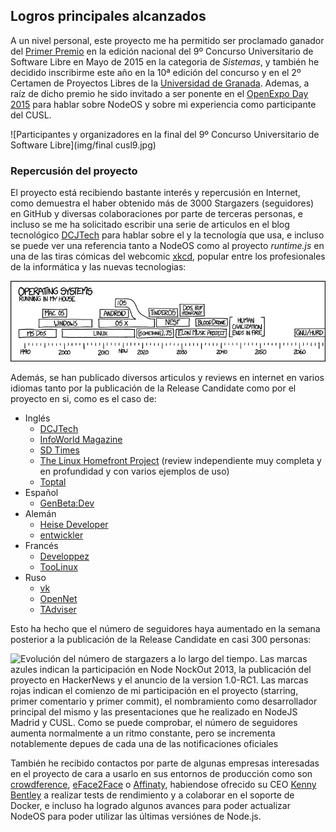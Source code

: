 ## Logros principales alcanzados

A un nivel personal, este proyecto me ha permitido ser proclamado ganador del
[Primer Premio](http://www.concursosoftwarelibre.org/1415/node/34.html) en la
edición nacional del 9º Concurso Universitario de Software Libre en Mayo de 2015
en la categoria de *Sistemas*, y también he decidido inscribirme este año en la
10ª edición del concurso y en el 2º Certamen de Proyectos Libres de la
[Universidad de Granada](http://osl.ugr.es/bases-de-los-premios-a-proyectos-libres-de-la-ugr).
Ademas, a raíz de dicho premio he sido invitado a ser ponente en el
[OpenExpo Day 2015](http://www.openexpo.es/openexpo-day-2015) para hablar sobre
NodeOS y sobre mi experiencia como participante del CUSL.

![Participantes y organizadores en la final del 9º Concurso Universitario de Software Libre](img/final cusl9.jpg)

### Repercusión del proyecto

El proyecto está recibiendo bastante interés y repercusión en Internet, como
demuestra el haber obtenido más de 3000 Stargazers (seguidores) en GitHub y
diversas colaboraciones por parte de terceras personas, e incluso se me ha
solicitado escribir una serie de articulos en el blog tecnológico
[DCJTech](http://dcjtech.info) para hablar sobre el y la tecnología que usa, e
incluso se puede ver una referencia tanto a NodeOS como al proyecto *runtime.js*
en una de las tiras cómicas del webcomic [xkcd](https://xkcd.com), popular entre
los profesionales de la informática y las nuevas tecnologias:

[![Tira cómica de xkcd en la cual se muestran los distintos sistemas operativos que ha usado el autor de forma personal y los que cree que puede llegar a usar en el futuro, haciendo referencia a que sobre 2018 empezaría a usar uno basado en Javascript](img/operating_systems.png)](https://xkcd.com/1508)

Además, se han publicado diversos articulos y reviews en internet en varios idiomas
tanto por la publicación de la Release Candidate como por el proyecto en si, como es el caso de:

* Inglés
  * [DCJTech](http://dcjtech.info/topic/nodeos-1-0-rc1-press-note)
  * [InfoWorld Magazine](http://www.infoworld.com/article/3006978/javascript/move-over-linux-javascript-powered-nodeos-10-approaches.html)
  * [SD Times](http://sdtimes.com/nodeos-nears-1-0-in-its-quest-for-a-100-javascript-os)
  * [The Linux Homefront Project](http://tlhp.ml/node-os-review) (review
    independiente muy completa y en profundidad y con varios ejemplos de uso)
  * [Toptal](http://www.toptal.com/nodejs/nodeos-the-javascript-based-operating-system)
* Español
  * [GenBeta:Dev](www.genbetadev.com/actualidad/minecraft-virus-historicos-c-nomadas-drupal-8-pull-request-49)
* Alemán
  * [Heise Developer](http://www.heise.de/developer/meldung/NodeOS-Das-Linux-fuer-und-mit-Node-js-3013784.html)
  * [entwickler](https://entwickler.de/online/javascript/nodeos-1.0-rc1-192086.html)
* Francés
  * [Developpez](http://www.developpez.com/actu/92986/NodeOS-l-OS-leger-base-sur-le-noyau-Linux-Node-js-et-le-gestionnaire-de-paquets-npm-approche-sa-premiere-version-majeure)
  * [TooLinux](http://www.toolinux.com/NodeOS-1-0-presque-denoue)
* Ruso
  * [vk](http://vk.com/ubuntulinux?w=wall-33241_432911%2Fcd8fbdf2641e4e68b8)
  * [OpenNet](http://www.opennet.ru/opennews/art.shtml?num=43386)
  * [TAdviser](http://www.tadviser.ru/index.php/Продукт:NodeOS)

Esto ha hecho que el número de seguidores haya aumentado en la semana posterior
a la publicación de la Release Candidate en casi 300 personas:

![Evolución del número de stargazers a lo largo del tiempo. Las marcas azules indican la participación en Node NockOut 2013, la publicación del proyecto en HackerNews y el anuncio de la version 1.0-RC1. Las marcas rojas indican el comienzo de mi participación en el proyecto (starring, primer comentario y primer commit), el nombramiento como desarrollador principal del mismo y las presentaciones que he realizado en NodeJS Madrid y CUSL. Como se puede comprobar, el número de seguidores aumenta normalmente a un ritmo constante, pero se incrementa notablemente depues de cada una de las notificaciones oficiales](img/stargazers.png)

También he recibido contactos por parte de algunas empresas interesadas en el
proyecto de cara a usarlo en sus entornos de producción como son
[crowdference](https://crowdference.org), [eFace2Face](https://eface2face.com) o
[Affinaty](http://www.affinaty.com), habiendose ofrecido su CEO
[Kenny Bentley](https://github.com/heavyk) a realizar tests de rendimiento y a
colaborar en el soporte de Docker, e incluso ha logrado algunos avances para
poder actualizar NodeOS para poder utilizar las últimas versiónes de Node.js.
